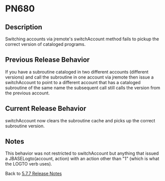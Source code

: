 # PN680

<PageHeader />

## Description

Switching accounts via jremote's switchAccount method fails to pickup the correct version of cataloged programs.

## Previous Release Behavior

If you have a subroutine cataloged in two different accounts (different versions) and call the subroutine in one account via jremote then issue a switchAccount to point to a different account that has a cataloged subroutine of the same name the subsequent call still calls the version from the previous account.

## Current Release Behavior

switchAccount now clears the subroutine cache and picks up the correct subroutine version.

## Notes

This behavior was not restricted to switchAccount but anything that issued a JBASELogto(account, action) with an action other than "1" (which is what the LOGTO verb uses).

Back to [5.7.7 Release Notes](../jbase-5.7.7-release-notes/README.md)
  
<PageFooter />
